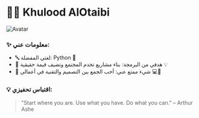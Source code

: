 # 👩‍💻 Khulood AlOtaibi

![Avatar](https://avatars.githubusercontent.com/u/000000?v=4) 

### ✨ معلومات عني:
- 🔤 لغتي المفضلة: Python 🐍
- 🎯 هدفي من البرمجة: بناء مشاريع تخدم المجتمع وتضيف قيمة حقيقية 💡
- 🎨 شيء ممتع عني: أحب الجمع بين التصميم والتقنية في أعمالي 💻🎨

### 💡 اقتباس تحفيزي:
> "Start where you are. Use what you have. Do what you can." – Arthur Ashe
